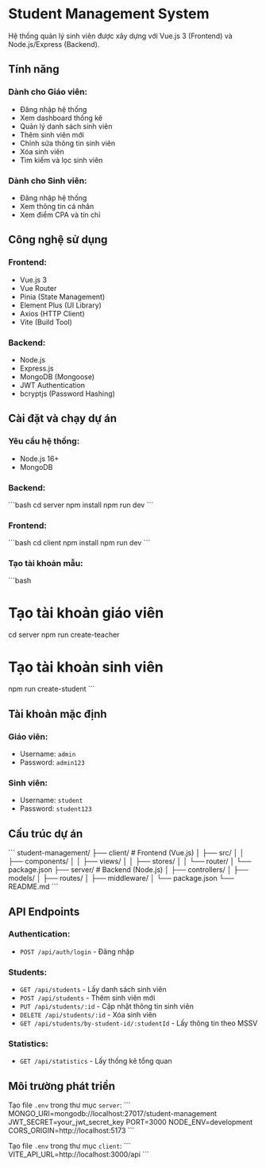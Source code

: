 # Student Management System

Hệ thống quản lý sinh viên được xây dựng với Vue.js 3 (Frontend) và Node.js/Express (Backend).

## Tính năng

### Dành cho Giáo viên:

- Đăng nhập hệ thống
- Xem dashboard thống kê
- Quản lý danh sách sinh viên
- Thêm sinh viên mới
- Chỉnh sửa thông tin sinh viên
- Xóa sinh viên
- Tìm kiếm và lọc sinh viên

### Dành cho Sinh viên:

- Đăng nhập hệ thống
- Xem thông tin cá nhân
- Xem điểm CPA và tín chỉ

## Công nghệ sử dụng

### Frontend:

- Vue.js 3
- Vue Router
- Pinia (State Management)
- Element Plus (UI Library)
- Axios (HTTP Client)
- Vite (Build Tool)

### Backend:

- Node.js
- Express.js
- MongoDB (Mongoose)
- JWT Authentication
- bcryptjs (Password Hashing)

## Cài đặt và chạy dự án

### Yêu cầu hệ thống:

- Node.js 16+
- MongoDB

### Backend:

\`\`\`bash
cd server
npm install
npm run dev
\`\`\`

### Frontend:

\`\`\`bash
cd client
npm install
npm run dev
\`\`\`

### Tạo tài khoản mẫu:

\`\`\`bash

# Tạo tài khoản giáo viên

cd server
npm run create-teacher

# Tạo tài khoản sinh viên

npm run create-student
\`\`\`

## Tài khoản mặc định

### Giáo viên:

- Username: `admin`
- Password: `admin123`

### Sinh viên:

- Username: `student`
- Password: `student123`

## Cấu trúc dự án

\`\`\`
student-management/
├── client/ # Frontend (Vue.js)
│ ├── src/
│ │ ├── components/
│ │ ├── views/
│ │ ├── stores/
│ │ └── router/
│ └── package.json
├── server/ # Backend (Node.js)
│ ├── controllers/
│ ├── models/
│ ├── routes/
│ ├── middleware/
│ └── package.json
└── README.md
\`\`\`

## API Endpoints

### Authentication:

- `POST /api/auth/login` - Đăng nhập

### Students:

- `GET /api/students` - Lấy danh sách sinh viên
- `POST /api/students` - Thêm sinh viên mới
- `PUT /api/students/:id` - Cập nhật thông tin sinh viên
- `DELETE /api/students/:id` - Xóa sinh viên
- `GET /api/students/by-student-id/:studentId` - Lấy thông tin theo MSSV

### Statistics:

- `GET /api/statistics` - Lấy thống kê tổng quan

## Môi trường phát triển

Tạo file `.env` trong thư mục `server`:
\`\`\`
MONGO_URI=mongodb://localhost:27017/student-management
JWT_SECRET=your_jwt_secret_key
PORT=3000
NODE_ENV=development
CORS_ORIGIN=http://localhost:5173
\`\`\`

Tạo file `.env` trong thư mục `client`:
\`\`\`
VITE_API_URL=http://localhost:3000/api
\`\`\`